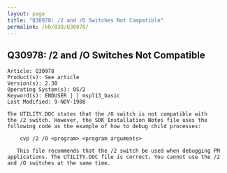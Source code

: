 ```yaml
---
layout: page
title: "Q30978: /2 and /O Switches Not Compatible"
permalink: /kb/030/Q30978/
---
```


## Q30978: /2 and /O Switches Not Compatible

	Article: Q30978
	Product(s): See article
	Version(s): 2.30
	Operating System(s): OS/2
	Keyword(s): ENDUSER | | mspl13_basic
	Last Modified: 9-NOV-1988
	
	The UTILITY.DOC states that the /O switch is not compatible with
	the /2 switch. However, the SDK Installation Notes file uses the
	following code as the example of how to debug child processes:
	
	    cvp /2 /O <program> <program arguments>
	
	   This file recommends that the /2 switch be used when debugging PM
	applications. The UTILITY.DOC file is correct. You cannot use the /2
	and /O switches at the same time.
